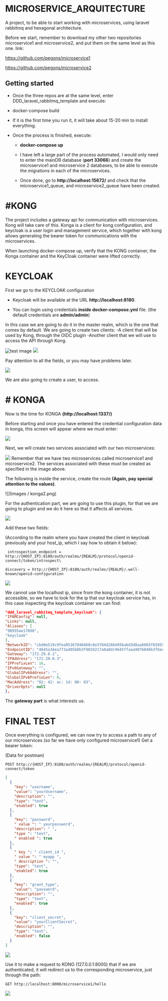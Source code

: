 # MICROSERVICE_ARQUITECTURE

A project, to be able to start working with microservices, using laravel rabbitmq and hexagonal architecture.

Before we start, remember to download my other two repositories microservice1 and microservice2, and put them on the same level as this one.
link:

https://github.com/pegons/microservice1

https://github.com/pegons/microservice2

## Getting started

- Once the three repos are at the same level, enter DDD_laravel_rabbitmq_template and execute:

- docker-compose build

- If it is the first time you run it, it will take about 15-20 min to install everything.

- Once the process is finished, execute:

   - **docker-compose up**

    - I have left a large part of the process automated, I would only need to enter the mainDB database (**port 33066**)
and create the microservice1 and microservice 2 databases, to be able to execute the migrations in each of the microservices.

  - Once done, go to **http://localhost:15672/** and check that the microservice1_queue, and microservice2_queue have been created.

# #KONG

The project includes a gateway api for communication with microservices.
Kong will take care of this. Konga is a client for kong configuration, and keycloak is a user login and management service, which together with kong allows generating the bearer token for communications with the microservices.

When launching docker-compose up, verify that the KONG container, the Konga container and the KeyCloak container were lifted correctly.

# KEYCLOAK

First we go to the KEYCLOAK configuration

- Keycloak will be available at the URL **http://localhost:8180**.

- You can login using credentials **inside docker-compose.yml** file. (the default credentials are **admin/admin**)

In this case we are going to do it in the master realm, which is the one that comes by default.
We are going to create two clients:
    -A client that will be used by Kong, through the OIDC plugin
    -Another client that we will use to access the API through Kong.

![test image](images/keycloak1.png)
![](images/keycloak2.png)

Pay attention to all the fields, or you may have problems later.

![](images/keycloak3.png)

We are also going to create a user, to access.
# # KONGA
Now is the time for KONGA **(http://localhost:1337/)**

Before starting and once you have entered the credential configuration data in konga, this screen will appear where we must enter:

![](images/konga0.png)

Next, we will create two services associated with our two microservices:

![](images/konga1.png)
Remember that we have two microservices called microservice1 and microservice2. The services associated with these must be created as specified in the image above.

The following is inside the service, create the route **(Again, pay special attention to the values)**.

![](images / konga2.png)

For the authentication part, we are going to use this plugin, for that we are going to plugin and we do it here so that it affects all services.

![](images/konga3.png)

Add these two fields:

(According to the realm where you have created the client in keycloak previously and your host_ip, which I say how to obtain it below):
``` http
 introspection_endpoint = http://{HOST_IP}:8180/auth/realms/{REALM}/protocol/openid-connect/token/introspect\
```
``` http
discovery = http://{HOST_IP}:8180/auth/realms/{REALM}/.well-known/openid-configuration
```
![](images/konga4.png)

We cannot use the localhost ip, since from the kong container, it is not accessible, so we have to look for the ip that our keycloak service has, in this case inspecting the keycloak container we can find:
```json
"ddd_laravel_rabbitmq_template_keycloak": {
"IPAMConfig": null,
"Links": null,
"Aliases": [
"98955ae17608",
"keycloak"
],
"NetworkID": "cbd0e519c9fea95367848468c8e3f84d286495babd3d8aa6065f659592b71026",
"EndpointID": "4645a34ea773a405b0b3f9659217a0a8dc9645ffaaa907b046b3f6ee0c595a1b",
"Gateway": "172.29.0.1",
"IPAddress": "172.29.0.3",
"IPPrefixLen": 16,
"IPv6Gateway": "",
"GlobalIPv6Address": "",
"GlobalIPv6PrefixLen": 0,
"MacAddress": "02: 42: ac: 1d: 00: 03",
"DriverOpts": null
},
```
The **gateway part** is what interests us.

# FINAL TEST
Once everything is configured, we can now try to access a path to any of our microservices (so far we have only configured microservice1)
Get a bearer token:


(Data for postman)
```http
POST http://{HOST_IP}:8180/auth/realms/{REALM}/protocol/openid-connect/token
```

```json
[
  {
    "key": "username",
    "value": "yourUsername",
    "description": "",
    "type": "text",
    "enabled": true
  },
  {
    "key": "password",
    " value ": " yourpassword",
    "description": " ",
    "type ": "text",
    " enabled ": true
  },
  {
    " key ": " client_id ",
    " value ": " myapp ",
    " description ": "",
    "type": "text",
    "enabled": true
  },
  {
    "key": "grant_type",
    "value": "password",
    "description": "",
    "type": "text",
    "enabled": true
  },
  {
    "key": "client_secret",
    "value": "yourClientSecret",
    "description": "",
    "type": "text",
    "enabled": false
  }
]
```

![](images/konga5.png)

Use it to make a request to KONG (127.0.0.1:8000) that if we are authenticated, it will redirect us to the corresponding microservice, just through the path:
``` http
GET http://localhost:8000/microservice1/hello
```
![](images/konga6.png)
